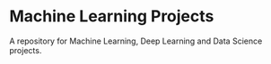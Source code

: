 # Machine Learning Projects
A repository for Machine Learning, Deep Learning and Data Science projects.